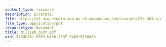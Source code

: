 ```yaml
---
content_type: resource
description: Excerpts.
file: https://ol-ocw-studio-app-qa.s3.amazonaws.com/courses/21l-481-victorian-literature-and-culture-spring-2003/5474b13f8853bf88f8975463c6226d8b_millsub_quot.pdf
file_type: application/pdf
resourcetype: Document
title: millsub_quot.pdf
uid: 5474b13f-8853-bf88-f897-5463c6226d8b
---
```

